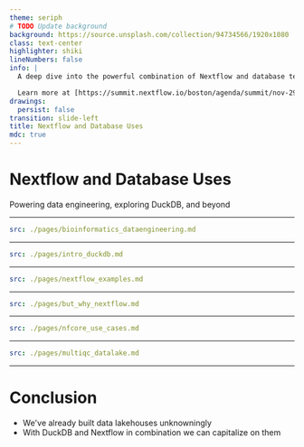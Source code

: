 ```yaml
---
theme: seriph
# TODO Update background
background: https://source.unsplash.com/collection/94734566/1920x1080
class: text-center
highlighter: shiki
lineNumbers: false
info: |
  A deep dive into the powerful combination of Nextflow and database technologies. We’ll discuss the evolving landscape of data engineering in after era of big data. We’ll explore how a Nextflow plugin can rival popular tools, opening up new possibilities for data transformations and pipelining. Next, we’ll delve into the historical use of files over databases in bioinformatics and learn about the paradigm-shifting potential of DuckDB and Apache Arrow through biobear. Lastly, we’ll explore the complimentary pairing of DuckDB and Nextflow, bridging the gap between file-based and database approaches for big data processing.

  Learn more at [https://summit.nextflow.io/boston/agenda/summit/nov-29-database-uses/](https://summit.nextflow.io/boston/agenda/summit/nov-29-database-uses/).
drawings:
  persist: false
transition: slide-left
title: Nextflow and Database Uses
mdc: true
---
```


# Nextflow and Database Uses

Powering data engineering, exploring DuckDB, and beyond

<!-- TODO Do the oar for datalakehouse -->

---

```yaml
src: ./pages/bioinformatics_dataengineering.md
```

---

```yaml
src: ./pages/intro_duckdb.md
```

---

```yaml
src: ./pages/nextflow_examples.md
```

---

```yaml
src: ./pages/but_why_nextflow.md
```

---

```yaml
src: ./pages/nfcore_use_cases.md
```

---

```yaml
src: ./pages/multiqc_datalake.md
```

---

# Conclusion

<!-- FIXME -->

- We've already built data lakehouses unknowningly
- With DuckDB and Nextflow in combination we can capitalize on them
